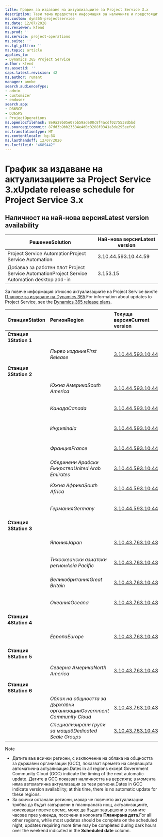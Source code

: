 ```yaml
---
title: График за издаване на актуализациите за Project Service 3.x
description: Тази тема предоставя информация за наличните и предстоящите издания на Dynamics 365 Project Service Automation.
ms.custom: dyn365-projectservice
ms.date: 12/07/2020
ms.reviewer: kfend
ms.prod: ''
ms.service: project-operations
ms.suite: ''
ms.tgt_pltfrm: ''
ms.topic: article
applies_to:
- Dynamics 365 Project Service
author: kfend
ms.assetid: ''
caps.latest.revision: 42
ms.author: rumant
manager: annbe
search.audienceType:
- admin
- customizer
- enduser
search.app:
- D365CE
- D365PS
- ProjectOperations
ms.openlocfilehash: 8e9a29b05e07bb59ade00c8f4acdf0275538d5bd
ms.sourcegitcommit: 87dd3b9bb23384e4d0c3208f0341a3de295eefc8
ms.translationtype: HT
ms.contentlocale: bg-BG
ms.lasthandoff: 12/07/2020
ms.locfileid: "4689442"
---
```

# <a name="update-release-schedule-for-project-service-3x"></a><span data-ttu-id="b6594-103">График за издаване на актуализациите за Project Service 3.x</span><span class="sxs-lookup"><span data-stu-id="b6594-103">Update release schedule for Project Service 3.x</span></span>

## <a name="latest-version-availability"></a><span data-ttu-id="b6594-104">Наличност на най-нова версия</span><span class="sxs-lookup"><span data-stu-id="b6594-104">Latest version availability</span></span>

| <span data-ttu-id="b6594-105">Решение</span><span class="sxs-lookup"><span data-stu-id="b6594-105">Solution</span></span>  | <span data-ttu-id="b6594-106">Най-нова версия</span><span class="sxs-lookup"><span data-stu-id="b6594-106">Latest version</span></span> |
|-------|----|
| <span data-ttu-id="b6594-107">Project Service Automation</span><span class="sxs-lookup"><span data-stu-id="b6594-107">Project Service Automation</span></span>    | <span data-ttu-id="b6594-108">3.10.44.59</span><span class="sxs-lookup"><span data-stu-id="b6594-108">3.10.44.59</span></span> |
| <span data-ttu-id="b6594-109">Добавка за работен плот Project Service Automation</span><span class="sxs-lookup"><span data-stu-id="b6594-109">Project Service Automation desktop add-in</span></span>                | <span data-ttu-id="b6594-110">3.15</span><span class="sxs-lookup"><span data-stu-id="b6594-110">3.15</span></span>          |

<span data-ttu-id="b6594-111">За повече информация относно актуализациите на Project Service вижте [Планове за издаване на Dynamics 365](https://docs.microsoft.com/dynamics365/release-plans/).</span><span class="sxs-lookup"><span data-stu-id="b6594-111">For information about updates to Project Service, see the [Dynamics 365 release plans](https://docs.microsoft.com/dynamics365/release-plans/).</span></span> 

| <span data-ttu-id="b6594-112">Станция</span><span class="sxs-lookup"><span data-stu-id="b6594-112">Station</span></span>  | <span data-ttu-id="b6594-113">Регион</span><span class="sxs-lookup"><span data-stu-id="b6594-113">Region</span></span> | <span data-ttu-id="b6594-114">Текуща версия</span><span class="sxs-lookup"><span data-stu-id="b6594-114">Current version</span></span> | <span data-ttu-id="b6594-115">Следваща версия</span><span class="sxs-lookup"><span data-stu-id="b6594-115">Next version</span></span> |  <span data-ttu-id="b6594-116">Планирана дата</span><span class="sxs-lookup"><span data-stu-id="b6594-116">Scheduled date</span></span>
| :---   | :---   | :---   | :---   |:---   |         
|<span data-ttu-id="b6594-117"><strong>Станция 1</strong></span><span class="sxs-lookup"><span data-stu-id="b6594-117"><strong>Station 1</strong></span></span> | |  |  | |
| | <span data-ttu-id="b6594-118"><i>Първо издание</i></span><span class="sxs-lookup"><span data-stu-id="b6594-118"><i>First Release</i></span></span> | [<span data-ttu-id="b6594-119">3.10.44.59</span><span class="sxs-lookup"><span data-stu-id="b6594-119">3.10.44.59</span></span>](whats-new-ur-26.md) | <span data-ttu-id="b6594-120">TBD</span><span class="sxs-lookup"><span data-stu-id="b6594-120">TBD</span></span> | <span data-ttu-id="b6594-121">8 януари 2021 г.</span><span class="sxs-lookup"><span data-stu-id="b6594-121">January 8, 2021</span></span>
|<span data-ttu-id="b6594-122"><strong>Станция 2</strong></span><span class="sxs-lookup"><span data-stu-id="b6594-122"><strong>Station 2</strong></span></span> | |  |  | |
| | <span data-ttu-id="b6594-123"><i>Южна Америка</i></span><span class="sxs-lookup"><span data-stu-id="b6594-123"><i>South America</i></span></span> | [<span data-ttu-id="b6594-124">3.10.44.59</span><span class="sxs-lookup"><span data-stu-id="b6594-124">3.10.44.59</span></span>](whats-new-ur-26.md) | <span data-ttu-id="b6594-125">TBD</span><span class="sxs-lookup"><span data-stu-id="b6594-125">TBD</span></span> | <span data-ttu-id="b6594-126">15 януари 2021 г.</span><span class="sxs-lookup"><span data-stu-id="b6594-126">January 15, 2021</span></span>
| | <span data-ttu-id="b6594-127"><i>Канада</i></span><span class="sxs-lookup"><span data-stu-id="b6594-127"><i>Canada</i></span></span> | [<span data-ttu-id="b6594-128">3.10.44.59</span><span class="sxs-lookup"><span data-stu-id="b6594-128">3.10.44.59</span></span>](whats-new-ur-26.md) | <span data-ttu-id="b6594-129">TBD</span><span class="sxs-lookup"><span data-stu-id="b6594-129">TBD</span></span> | <span data-ttu-id="b6594-130">15 януари 2021 г.</span><span class="sxs-lookup"><span data-stu-id="b6594-130">January 15, 2021</span></span>
| | <span data-ttu-id="b6594-131"><i>Индия</i></span><span class="sxs-lookup"><span data-stu-id="b6594-131"><i>India</i></span></span> | [<span data-ttu-id="b6594-132">3.10.44.59</span><span class="sxs-lookup"><span data-stu-id="b6594-132">3.10.44.59</span></span>](whats-new-ur-26.md) | <span data-ttu-id="b6594-133">TBD</span><span class="sxs-lookup"><span data-stu-id="b6594-133">TBD</span></span> | <span data-ttu-id="b6594-134">15 януари 2021 г.</span><span class="sxs-lookup"><span data-stu-id="b6594-134">January 15, 2021</span></span>
| | <span data-ttu-id="b6594-135"><i>Франция</i></span><span class="sxs-lookup"><span data-stu-id="b6594-135"><i>France</i></span></span> | [<span data-ttu-id="b6594-136">3.10.44.59</span><span class="sxs-lookup"><span data-stu-id="b6594-136">3.10.44.59</span></span>](whats-new-ur-26.md) | <span data-ttu-id="b6594-137">TBD</span><span class="sxs-lookup"><span data-stu-id="b6594-137">TBD</span></span> | <span data-ttu-id="b6594-138">15 януари 2021 г.</span><span class="sxs-lookup"><span data-stu-id="b6594-138">January 15, 2021</span></span>
| | <span data-ttu-id="b6594-139"><i>Обединени Арабски Емирства</i></span><span class="sxs-lookup"><span data-stu-id="b6594-139"><i>United Arab Emirates</i></span></span> | [<span data-ttu-id="b6594-140">3.10.44.59</span><span class="sxs-lookup"><span data-stu-id="b6594-140">3.10.44.59</span></span>](whats-new-ur-26.md) | <span data-ttu-id="b6594-141">TBD</span><span class="sxs-lookup"><span data-stu-id="b6594-141">TBD</span></span> | <span data-ttu-id="b6594-142">15 януари 2021 г.</span><span class="sxs-lookup"><span data-stu-id="b6594-142">January 15, 2021</span></span>
| | <span data-ttu-id="b6594-143"><i>Южна Африка</i></span><span class="sxs-lookup"><span data-stu-id="b6594-143"><i>South Africa</i></span></span> | [<span data-ttu-id="b6594-144">3.10.44.59</span><span class="sxs-lookup"><span data-stu-id="b6594-144">3.10.44.59</span></span>](whats-new-ur-26.md) | <span data-ttu-id="b6594-145">TBD</span><span class="sxs-lookup"><span data-stu-id="b6594-145">TBD</span></span> | <span data-ttu-id="b6594-146">15 януари 2021 г.</span><span class="sxs-lookup"><span data-stu-id="b6594-146">January 15, 2021</span></span>
| | <span data-ttu-id="b6594-147"><i>Германия</i></span><span class="sxs-lookup"><span data-stu-id="b6594-147"><i>Germany</i></span></span> | [<span data-ttu-id="b6594-148">3.10.44.59</span><span class="sxs-lookup"><span data-stu-id="b6594-148">3.10.44.59</span></span>](whats-new-ur-26.md) | <span data-ttu-id="b6594-149">TBD</span><span class="sxs-lookup"><span data-stu-id="b6594-149">TBD</span></span> | <span data-ttu-id="b6594-150">15 януари 2021 г.</span><span class="sxs-lookup"><span data-stu-id="b6594-150">January 15, 2021</span></span>
|<span data-ttu-id="b6594-151"><strong>Станция 3</strong></span><span class="sxs-lookup"><span data-stu-id="b6594-151"><strong>Station 3</strong></span></span> | |  |  | |
| | <span data-ttu-id="b6594-152"><i>Япония</i></span><span class="sxs-lookup"><span data-stu-id="b6594-152"><i>Japan</i></span></span> | [<span data-ttu-id="b6594-153">3.10.43.76</span><span class="sxs-lookup"><span data-stu-id="b6594-153">3.10.43.76</span></span>](whats-new-ur-25.md) | [<span data-ttu-id="b6594-154">3.10.44.59</span><span class="sxs-lookup"><span data-stu-id="b6594-154">3.10.44.59</span></span>](whats-new-ur-26.md) | <span data-ttu-id="b6594-155">11 декември 2020</span><span class="sxs-lookup"><span data-stu-id="b6594-155">December 11, 2020</span></span>
| | <span data-ttu-id="b6594-156"><i>Тихоокеански азиатски регион</i></span><span class="sxs-lookup"><span data-stu-id="b6594-156"><i>Asia Pacific</i></span></span> | [<span data-ttu-id="b6594-157">3.10.43.76</span><span class="sxs-lookup"><span data-stu-id="b6594-157">3.10.43.76</span></span>](whats-new-ur-25.md) | [<span data-ttu-id="b6594-158">3.10.44.59</span><span class="sxs-lookup"><span data-stu-id="b6594-158">3.10.44.59</span></span>](whats-new-ur-26.md) | <span data-ttu-id="b6594-159">11 декември 2020</span><span class="sxs-lookup"><span data-stu-id="b6594-159">December 11, 2020</span></span>
| | <span data-ttu-id="b6594-160"><i>Великобритания</i></span><span class="sxs-lookup"><span data-stu-id="b6594-160"><i>Great Britain</i></span></span> | [<span data-ttu-id="b6594-161">3.10.43.76</span><span class="sxs-lookup"><span data-stu-id="b6594-161">3.10.43.76</span></span>](whats-new-ur-25.md) | [<span data-ttu-id="b6594-162">3.10.44.59</span><span class="sxs-lookup"><span data-stu-id="b6594-162">3.10.44.59</span></span>](whats-new-ur-26.md) | <span data-ttu-id="b6594-163">11 декември 2020</span><span class="sxs-lookup"><span data-stu-id="b6594-163">December 11, 2020</span></span>
| | <span data-ttu-id="b6594-164"><i>Океания</i></span><span class="sxs-lookup"><span data-stu-id="b6594-164"><i>Oceana</i></span></span> | [<span data-ttu-id="b6594-165">3.10.43.76</span><span class="sxs-lookup"><span data-stu-id="b6594-165">3.10.43.76</span></span>](whats-new-ur-25.md) | [<span data-ttu-id="b6594-166">3.10.44.59</span><span class="sxs-lookup"><span data-stu-id="b6594-166">3.10.44.59</span></span>](whats-new-ur-26.md) | <span data-ttu-id="b6594-167">11 декември 2020</span><span class="sxs-lookup"><span data-stu-id="b6594-167">December 11, 2020</span></span>
|<span data-ttu-id="b6594-168"><strong>Станция 4</strong></span><span class="sxs-lookup"><span data-stu-id="b6594-168"><strong>Station 4</strong></span></span> | |  |  | |
| | <span data-ttu-id="b6594-169"><i>Европа</i></span><span class="sxs-lookup"><span data-stu-id="b6594-169"><i>Europe</i></span></span> | [<span data-ttu-id="b6594-170">3.10.43.76</span><span class="sxs-lookup"><span data-stu-id="b6594-170">3.10.43.76</span></span>](whats-new-ur-25.md) | [<span data-ttu-id="b6594-171">3.10.44.59</span><span class="sxs-lookup"><span data-stu-id="b6594-171">3.10.44.59</span></span>](whats-new-ur-26.md) | <span data-ttu-id="b6594-172">18 декември 2020</span><span class="sxs-lookup"><span data-stu-id="b6594-172">December 18, 2020</span></span>
|<span data-ttu-id="b6594-173"><strong>Станция 5</strong></span><span class="sxs-lookup"><span data-stu-id="b6594-173"><strong>Station 5</strong></span></span> | |  |  | |
| | <span data-ttu-id="b6594-174"><i>Северна Америка</i></span><span class="sxs-lookup"><span data-stu-id="b6594-174"><i>North America</i></span></span> | [<span data-ttu-id="b6594-175">3.10.43.76</span><span class="sxs-lookup"><span data-stu-id="b6594-175">3.10.43.76</span></span>](whats-new-ur-25.md) | [<span data-ttu-id="b6594-176">3.10.44.59</span><span class="sxs-lookup"><span data-stu-id="b6594-176">3.10.44.59</span></span>](whats-new-ur-26.md) | <span data-ttu-id="b6594-177">8 януари 2021 г.</span><span class="sxs-lookup"><span data-stu-id="b6594-177">January 8, 2021</span></span>
|<span data-ttu-id="b6594-178"><strong>Станция 6</strong></span><span class="sxs-lookup"><span data-stu-id="b6594-178"><strong>Station 6</strong></span></span> | |  |  | |
| | <span data-ttu-id="b6594-179"><i>Облак на общността за държавни организации</i></span><span class="sxs-lookup"><span data-stu-id="b6594-179"><i>Government Community Cloud</i></span></span> | [<span data-ttu-id="b6594-180">3.10.43.76</span><span class="sxs-lookup"><span data-stu-id="b6594-180">3.10.43.76</span></span>](whats-new-ur-25.md) | [<span data-ttu-id="b6594-181">3.10.44.59</span><span class="sxs-lookup"><span data-stu-id="b6594-181">3.10.44.59</span></span>](whats-new-ur-26.md) | <span data-ttu-id="b6594-182">8 януари 2021 г.</span><span class="sxs-lookup"><span data-stu-id="b6594-182">January 8, 2021</span></span>
| | <span data-ttu-id="b6594-183"><i>Специализирани групи за мащаб</i></span><span class="sxs-lookup"><span data-stu-id="b6594-183"><i>Dedicated Scale Groups</i></span></span> | [<span data-ttu-id="b6594-184">3.10.43.76</span><span class="sxs-lookup"><span data-stu-id="b6594-184">3.10.43.76</span></span>](whats-new-ur-25.md) | [<span data-ttu-id="b6594-185">3.10.44.59</span><span class="sxs-lookup"><span data-stu-id="b6594-185">3.10.44.59</span></span>](whats-new-ur-26.md) | <span data-ttu-id="b6594-186">15 януари 2021 г.</span><span class="sxs-lookup"><span data-stu-id="b6594-186">January 15, 2021</span></span>

>[!Note]
> - <span data-ttu-id="b6594-187">Датите във всички региони, с изключение на облака на общността за държавни организации (GCC), показват времето на следващата автоматична актуализация.</span><span class="sxs-lookup"><span data-stu-id="b6594-187">Dates in all regions except Government Community Cloud (GCC) indicate the timing of the next automatic update.</span></span> <span data-ttu-id="b6594-188">Датите в GCC показват наличността на версията; в момента няма автоматична актуализация за тези региони.</span><span class="sxs-lookup"><span data-stu-id="b6594-188">Dates in GCC indicate version availability; at this time, there is no automatic update for these regions.</span></span>
> - <span data-ttu-id="b6594-189">За всички останали региони, макар че повечето актуализации трябва да бъдат завършени в планираната нощ, актуализациите, изискващи повече време, може да бъдат завършени в тъмните часове през уикенда, посочени в колоната **Планирана дата**.</span><span class="sxs-lookup"><span data-stu-id="b6594-189">For all other regions, while most updates should be complete on the scheduled night, updates requiring more time may be completed during dark hours over the weekend indicated in the **Scheduled date** column.</span></span>
